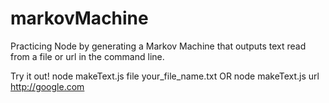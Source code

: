 # markovMachine

Practicing Node by generating a Markov Machine that outputs text read from a file or url in the command line. 

Try it out! 
node makeText.js file your_file_name.txt
OR 
node makeText.js url http://google.com

